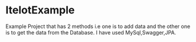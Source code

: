 # ItelotExample
Example Project that has 2 methods i.e one is to add data and the other one is to get the data from the Database.
I have used MySql,Swagger,JPA.
